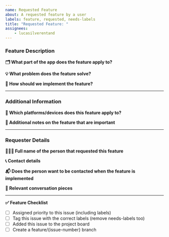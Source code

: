 ```yaml
---
name: Requested Feature
about: A requested feature by a user
labels: feature, requested, needs-labels
title: "Requested Feature: "
assignees:
    - lucasilverentand
---
```


### Feature Description

**🗂 What part of the app does the feature apply to?**
<!-- e.g. mail, authentication, storage, etc. -->

**💡 What problem does the feature solve?**
<!-- Shortly describe what the problem is this feature would be solving -->

**📖 How should we implement the feature?**
<!-- Describe in as much detail as possible (but keep it to a few sentences if possible) -->

---

### Additional Information

**📱 Which platforms/devices does this feature apply to?**
<!-- In case it applies, define which platforms and devices this feature applies to -->

**📝 Additional notes on the feature that are important**
<!-- Include any other details or thoughts on the feature -->

---

### Requester Details

**🙋🏻‍♂️ Full name of the person that requested this feature**
<!-- e.g. Luca Silverentand -->

**📞 Contact details**
<!-- e.g. @luca.silverentand (Instagram) or luca@onzero.company -->

**📬 Does the person want to be contacted when the feature is implemented**
<!-- Yes/No -->

**💬 Relevant conversation pieces**
<!-- Insert chat or transcript here -->

---

**✅ Feature Checklist**
<!-- Add a list of actionable items -->

- [ ] Assigned priority to this issue (including labels)
- [ ] Tag this issue with the correct labels (remove needs-labels too)
- [ ] Added this issue to the project board
- [ ] Create a feature/{issue-number} branch
